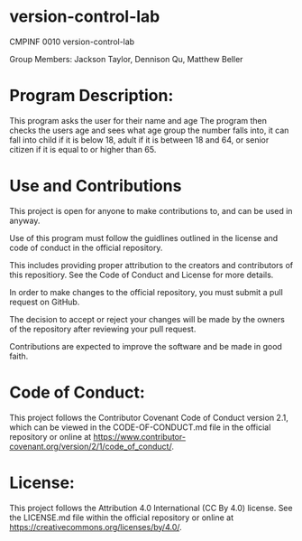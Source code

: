 # version-control-lab
CMPINF 0010 version-control-lab

Group Members: Jackson Taylor, Dennison Qu, Matthew Beller


# Program Description:
This program asks the user for their name and age
The program then checks the users age and sees what age group the number falls into, it can fall into child if it is below 18, adult if it is between 18 and 64, or senior citizen if it is equal to or higher than 65.

# Use and Contributions

This project is open for anyone to make contributions to, and can be used in anyway.

Use of this program must follow the guidlines outlined in the license and code of conduct in the official repository.

This includes providing proper attribution to the creators and contributors of this repositiory. See the Code of Conduct and License for more details.

In order to make changes to the official repository, you must submit a pull request on GitHub.

The decision to accept or reject your changes will be made by the owners of the repository after reviewing your pull request.

Contributions are expected to improve the software and be made in good faith.

# Code of Conduct:

This project follows the Contributor Covenant Code of Conduct version 2.1, which can be viewed in the CODE-OF-CONDUCT.md file in the official repository or online at https://www.contributor-covenant.org/version/2/1/code_of_conduct/.

# License:

This project follows the Attribution 4.0 International (CC By 4.0) license. See the LICENSE.md file within the official repository or online at https://creativecommons.org/licenses/by/4.0/.